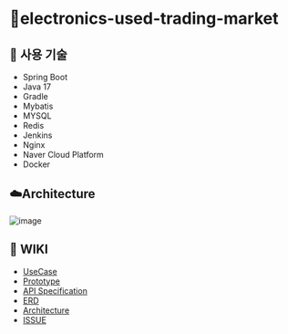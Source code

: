 # 🎁electronics-used-trading-market

## 📝 사용 기술
- Spring Boot
- Java 17
- Gradle
- Mybatis
- MYSQL
- Redis
- Jenkins
- Nginx
- Naver Cloud Platform
- Docker

## ☁️Architecture
![image](https://user-images.githubusercontent.com/39224132/224132535-662b485d-8146-4aff-a95a-bebbef2afd12.png)

## 📝 WIKI
- [UseCase](https://github.com/f-lab-edu/electronics-used-trading-market/wiki/1.UseCase)
- [Prototype](https://github.com/f-lab-edu/electronics-used-trading-market/wiki/2.Prototype)
- [API Specification](https://github.com/f-lab-edu/electronics-used-trading-market/wiki/3.API-Specification)
- [ERD](https://github.com/f-lab-edu/electronics-used-trading-market/wiki/4.ERD)
- [Architecture](https://github.com/f-lab-edu/electronics-used-trading-market/wiki/5.Architecture)
- [ISSUE](https://github.com/f-lab-edu/electronics-used-trading-market/wiki/6.ISSUE)


